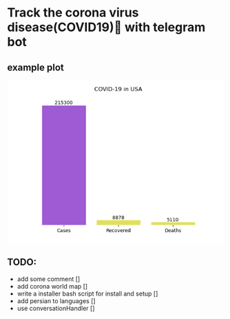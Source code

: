 # Track the corona virus disease(COVID19)🦠 with telegram bot

## example plot
![img](src/bot/f.png)

## TODO:
- add some comment []
- add corona world map []
- write a installer bash script for install and setup []
- add persian to languages []
- use conversationHandler []
